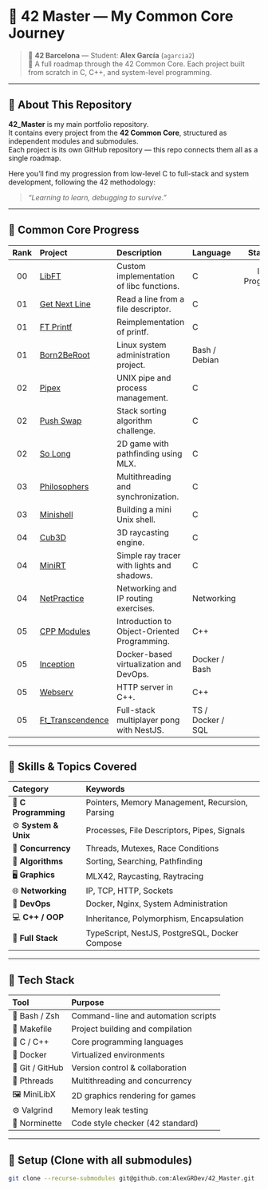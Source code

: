# 🧠 42 Master — My Common Core Journey

> 📍 **42 Barcelona** — Student: **Alex García** (`agarcia2`)  
> 🚀 A full roadmap through the 42 Common Core. Each project built from scratch in C, C++, and system-level programming.

---

## 📖 About This Repository

**42_Master** is my main portfolio repository.  
It contains every project from the **42 Common Core**, structured as independent modules and submodules.  
Each project is its own GitHub repository — this repo connects them all as a single roadmap.

Here you’ll find my progression from low-level C to full-stack and system development, following the 42 methodology:
> _“Learning to learn, debugging to survive.”_

---

## 🧭 Common Core Progress

| Rank | Project | Description | Language | Status |
|:----:|:---------|:-------------|:----------|:--------:|
| 00 | [LibFT](./Rank%200/LibFT) | Custom implementation of libc functions. | C | In Progress |
| 01 | [Get Next Line]() | Read a line from a file descriptor. | C |  |
| 01 | [FT Printf]() | Reimplementation of printf. | C |  |
| 01 | [Born2BeRoot]() | Linux system administration project. | Bash / Debian | |
| 02 | [Pipex]() | UNIX pipe and process management. | C |  |
| 02 | [Push Swap]() | Stack sorting algorithm challenge. | C | |
| 02 | [So Long]() | 2D game with pathfinding using MLX. | C | |
| 03 | [Philosophers]() | Multithreading and synchronization. | C | |
| 03 | [Minishell]() | Building a mini Unix shell. | C | |
| 04 | [Cub3D]() | 3D raycasting engine. | C | |
| 04 | [MiniRT]() | Simple ray tracer with lights and shadows. | C | |
| 04 | [NetPractice]() | Networking and IP routing exercises. | Networking | |
| 05 | [CPP Modules]() | Introduction to Object-Oriented Programming. | C++ | |
| 05 | [Inception]() | Docker-based virtualization and DevOps. | Docker / Bash | |
| 05 | [Webserv]() | HTTP server in C++. | C++ | |
| 05 | [Ft_Transcendence]() | Full-stack multiplayer pong with NestJS. | TS / Docker / SQL | | 

---

## 🧠 Skills & Topics Covered

| Category | Keywords |
|:----------|:----------|
| 🧮 **C Programming** | Pointers, Memory Management, Recursion, Parsing |
| ⚙️ **System & Unix** | Processes, File Descriptors, Pipes, Signals |
| 🧵 **Concurrency** | Threads, Mutexes, Race Conditions |
| 🧰 **Algorithms** | Sorting, Searching, Pathfinding |
| 🖥️ **Graphics** | MLX42, Raycasting, Raytracing |
| 🌐 **Networking** | IP, TCP, HTTP, Sockets |
| 💾 **DevOps** | Docker, Nginx, System Administration |
| 💻 **C++ / OOP** | Inheritance, Polymorphism, Encapsulation |
| 🚀 **Full Stack** | TypeScript, NestJS, PostgreSQL, Docker Compose |

---

## 🧱 Tech Stack

| Tool | Purpose |
|:------|:--------|
| 🐚 Bash / Zsh | Command-line and automation scripts |
| 🧰 Makefile | Project building and compilation |
| 🧠 C / C++ | Core programming languages |
| 🐳 Docker | Virtualized environments |
| 🧩 Git / GitHub | Version control & collaboration |
| 🧵 Pthreads | Multithreading and concurrency |
| 🖼️ MiniLibX | 2D graphics rendering for games |
| ⚙️ Valgrind | Memory leak testing |
| 🧪 Norminette | Code style checker (42 standard) |

---

## 🏁 Setup (Clone with all submodules)

```bash
git clone --recurse-submodules git@github.com:AlexGRDev/42_Master.git
